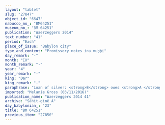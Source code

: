 ```yaml
---
layout: "tablet"
slug: "27847"
object_id: "6647"
nabucco_no_: "BM64251"
museum_no_: "BM 64251"
publication: "Waerzeggers 2014"
text_number: "41"
period: "Each"
place_of_issue: "Babylon city"
type_and_content: "Promissory notes ina muẖẖi"
day_remark: "-"
month: "IX"
month_remark: "-"
year: "4"
year_remark: "-"
king: "Dar"
king_remark: "-"
paraphrase: "Loan of silver: <strong>B</strong> owes <strong>A </strong>1 mina and 8 shekels of cut silver (<em>kaspu nuhhutu</em>) by 1/8 alloy (<em>bitqu</em>) per shekel. He will pay it back in the month [&hellip;]. 1+ witnesses and the scribe.<br /> &nbsp;<br /> <strong>A</strong> = Nab&ucirc;-aplu-uṣur/Balassu//&Scaron;umu-ibni; <strong>B</strong> = Marduk-rēmanni/Bēl-uballiṭ//Ṣāhit-gin&ecirc;; Scribe = Marduk-&scaron;āpik-zēri/Taqī&scaron;-Gula/Arad-Ea<br /> &nbsp;"
imported: "Melanie Gross (03/11/2016)"
publication_name: "Waerzeggers 2014 41"
archive: "Ṣāhit-ginê A"
day_babylonian_: "23"
title: "BM 64251"
previous_item: "27850"
---
```

